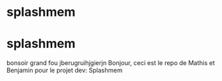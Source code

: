 # splashmem
# splashmem
bonsoir grand fou
jberugruihjgierjn
Bonjour, ceci est le repo de Mathis et Benjamin pour le projet dev: Splashmem

